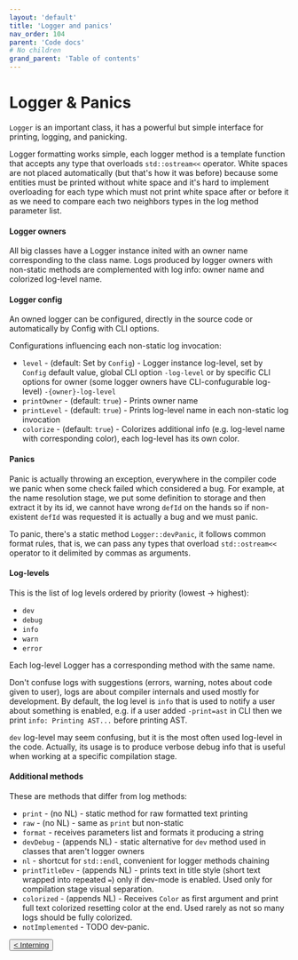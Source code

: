 ```yaml
---
layout: 'default'
title: 'Logger and panics'
nav_order: 104
parent: 'Code docs'
# No children
grand_parent: 'Table of contents'
---
```


# Logger & Panics

`Logger` is an important class, it has a powerful but simple interface for printing, logging, and panicking.

Logger formatting works simple, each logger method is a template function that accepts any type that overloads
`std::ostream<<` operator. White spaces are not placed automatically (but that's how it was before) because some
entities must be printed without white space and it's hard to implement overloading for each type which must not print
white space after or before it as we need to compare each two neighbors types in the log method parameter list.

#### Logger owners

All big classes have a Logger instance inited with an owner name corresponding to the class name. Logs produced by
logger owners with non-static methods are complemented with log info: owner name and colorized log-level name.

#### Logger config

An owned logger can be configured, directly in the source code or automatically by Config with CLI options.

Configurations influencing each non-static log invocation:

* `level` - (default: Set by `Config`) - Logger instance log-level, set by `Config` default value, global CLI option
  `-log-level` or by specific CLI options for owner (some logger owners have CLI-confugurable log-level)
  `-{owner}-log-level`
* `printOwner` - (default: `true`) - Prints owner name
* `printLevel` - (default: `true`) - Prints log-level name in each non-static log invocation
* `colorize` - (default: `true`) - Colorizes additional info (e.g. log-level name with corresponding color), each
  log-level has its own color.

#### Panics

Panic is actually throwing an exception, everywhere in the compiler code we panic when some check failed which
considered a bug. For example, at the name resolution stage, we put some definition to storage and then extract it by
its id, we cannot have wrong `defId` on the hands so if non-existent `defId` was requested it is actually a bug and we
must panic.

To panic, there's a static method `Logger::devPanic`, it follows common format rules, that is, we can pass any types
that overload `std::ostream<<` operator to it delimited by commas as arguments.

#### Log-levels

This is the list of log levels ordered by priority (lowest -&gt; highest):

* `dev`
* `debug`
* `info`
* `warn`
* `error`

Each log-level Logger has a corresponding method with the same name.

Don't confuse logs with suggestions (errors, warning, notes about code given to user), logs are about compiler internals
and used mostly for development. By default, the log level is `info` that is used to notify a user about something is
enabled, e.g. if a user added `-print=ast` in CLI then we print `info: Printing AST...` before printing AST.

`dev` log-level may seem confusing, but it is the most often used log-level in the code. Actually, its usage is to
produce verbose debug info that is useful when working at a specific compilation stage.

#### Additional methods

These are methods that differ from log methods:

* `print` - (no NL) - static method for raw formatted text printing
* `raw` - (no NL) - same as `print` but non-static
* `format` - receives parameters list and formats it producing a string
* `devDebug` - (appends NL) - static alternative for `dev` method used in classes that aren't logger owners
* `nl` - shortcut for `std::endl`, convenient for logger methods chaining
* `printTitleDev` - (appends NL) - prints text in title style (short text wrapped into repeated `=`) only if dev-mode is
  enabled. Used only for compilation stage visual separation.
* `colorized` - (appends NL) - Receives `Color` as first argument and print full text colorized resetting color at the
  end. Used rarely as not so many logs should be fully colorized.
* `notImplemented` - TODO dev-panic.
<div class="nav-btn-block">
    <button class="nav-btn left">
    <a class="link" href="/Jacy-Dev-Book/code-docs/interning.html">< Interning</a>
</button>

    
</div>
